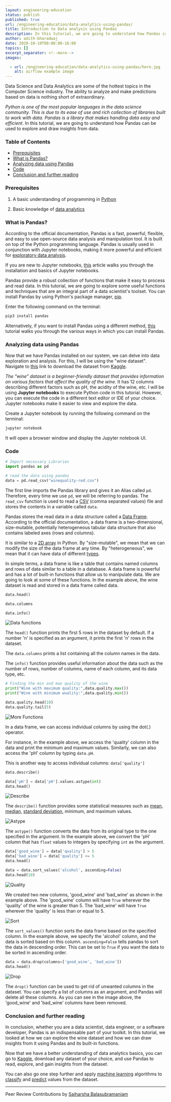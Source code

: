 ```yaml
---
layout: engineering-education
status: publish
published: true
url: /engineering-education/data-analytics-using-pandas/
title: Introduction to Data analysis using Pandas
description: In this tutorial, we are going to understand how Pandas can be used to explore and draw insights from data.
author: adith-bharadwaj
date: 2020-10-10T00:00:00-16:00
topics: []
excerpt_separator: <!--more-->
images:

  - url: /engineering-education/data-analytics-using-pandas/hero.jpg
    alt: airflow example image
---
```

Data Science and Data Analytics are some of the hottest topics in the Computer Science industry. The ability to analyze and make predictions based on data is nothing short of extraordinary.
<!--more-->
*Python is one of the most popular languages in the data science community. This is due to its ease of use and rich collection of libraries built to work with data. Pandas is a library that makes handling data easy and efficient*. In this tutorial, we are going to understand how Pandas can be used to explore and draw insights from data.

### Table of Contents	 
- [Prerequisites](#prerequisites)
- [What is Pandas?](#what-is-pandas)
- [Analyzing data using Pandas](#analyzing-data-using-pandas)	 
- [Code](#code)
- [Conclusion and further reading](#conclusion-and-further-reading)	 

### Prerequisites
1. A basic understanding of programming in [Python](/engineering-education/data-structures-python-part-1/)

2. Basic knowledge of [data analytics](https://data-flair.training/blogs/data-analytics-tutorial/)

### What is Pandas?
According to the official documentation, Pandas is a fast, powerful, flexible, and easy to use open-source data analysis and manipulation tool. It is built on top of the Python programming language. Pandas is usually used in conjunction with Jupyter notebooks, making it more powerful and efficient for [exploratory data analysis](https://towardsdatascience.com/exploratory-data-analysis-in-python-c9a77dfa39ce).

If you are new to Jupyter notebooks, [this](/engineering-education/introduction-to-jupyter-notebooks/) article walks you through the installation and basics of Jupyter notebooks.

Pandas provide a robust collection of functions that make it easy to process and read data. In this tutorial, we are going to explore some useful functions and techniques that are an integral part of a data scientist's toolset. You can install Pandas by using Python's package manager, [pip](https://pip.pypa.io/en/stable/).

Enter the following command on the terminal:

```bash
pip3 install pandas
```

Alternatively, if you want to install Pandas using a different method, [this](https://pandas.pydata.org/docs/getting_started/install.html) tutorial walks you through the various ways in which you can install Pandas.

### Analyzing data using Pandas
Now that we have Pandas installed on our system, we can delve into data exploration and analysis. For this, I will be using the "wine dataset". Navigate to [this](https://www.kaggle.com/uciml/red-wine-quality-cortez-et-al-2009) link to download the dataset from [Kaggle](https://www.kaggle.com/).

*The "wine" dataset is a beginner-friendly dataset that provides information on various factors that affect the quality of the wine*. It has 12 columns describing different factors such as pH, the acidity of the wine, etc. I will be using **Jupyter notebooks** to execute Python code in this tutorial. However, you can execute the code in a different text editor or IDE of your choice. Jupyter notebooks make it easier to view and explore the data.

Create a Jupyter notebook by running the following command on the terminal:

```bash
jupyter notebook
```

It will open a browser window and display the Jupyter notebook UI.

### Code

```python
# Import necessary Libraries
import pandas as pd

# read the data using pandas
data = pd.read_csv("winequality-red.csv")
```

The first line imports the Pandas library and gives it an Alias called `pd`. Therefore, every time we use `pd`, we will be referring to pandas. The `read_csv` function is used to read a [CSV](https://www.howtogeek.com/348960/what-is-a-csv-file-and-how-do-i-open-it/) (comma separated values) file and stores the contents in a variable called `data`.

Pandas stores the read data in a data structure called a [Data Frame](https://pandas.pydata.org/pandas-docs/stable/reference/api/pandas.DataFrame.html). According to the official documentation, a data frame is a two-dimensional, size-mutable, potentially heterogeneous tabular data structure that also contains labeled axes (rows and columns).

It is similar to a [2D array](https://www.tutorialspoint.com/python_data_structure/python_2darray.htm) in Python. By "size-mutable", we mean that we can modify the size of the data frame at any time. By "heterogeneous", we mean that it can have data of different [types](https://www.w3schools.com/python/python_datatypes.asp).

In simple terms, a data frame is like a table that contains named columns and rows of data similar to a table in a database. A data frame is powerful and has a lot of built-in functions that allow us to manipulate data. We are going to look at some of these functions. In the example above, the wine dataset is read and stored in a data frame called data.

```python
data.head()

data.columns

data.info()
```

![Data functions](/engineering-education/data-analytics-using-pandas/first.png)

The `head()` function prints the first 5 rows in the dataset by default. If a number 'n' is specified as an argument, it prints the first 'n' rows in the dataset.

The `data.columns` prints a list containing all the column names in the data.

The `info()` function provides useful information about the data such as the number of rows, number of columns, name of each column, and its data type, etc.

```python
# Finding the min and max quality of the wine
print("Wine with maximum quality:",data.quality.max())
print("Wine with minimum wuality:",data.quality.min())

data.quality.head(10)
data.quality.tail(5)
```

![More Functions](/engineering-education/data-analytics-using-pandas/second.png)

In a data frame, we can access individual columns by using the dot(.) operator.

For instance, in the example above, we access the 'quality' column in the data and print the minimum and maximum values. Similarly, we can also access the 'pH' column by typing `data.pH`.

This is another way to access individual columns: `data['quality']`

```python
data.describe()

data['pH'] = data['pH'].values.astype(int)
data.head()
```

![Describe](/engineering-education/data-analytics-using-pandas/third.png)

The `describe()` function provides some statistical measures such as [mean, median](https://www.khanacademy.org/math/cc-sixth-grade-math/cc-6th-data-statistics/mean-and-median/v/statistics-intro-mean-median-and-mode), [standard deviation](https://www.mathsisfun.com/data/standard-deviation.html), minimum, and maximum values.

![Astype](/engineering-education/data-analytics-using-pandas/fourth.png)

The `astype()` function converts the data from its original type to the one specified in the argument. In the example above, we convert the 'pH' column that has `float` values to integers by specifying `int` as the argument.  

```python
data['good_wine'] = data['quality'] > 5
data['bad_wine'] = data['quality'] <= 5
data.head()

data = data.sort_values('alcohol', ascending=False)
data.head(10)
```

![Quality](/engineering-education/data-analytics-using-pandas/fifth.png)

We created two new columns, 'good_wine' and 'bad_wine' as shown in the example above. The 'good_wine' column will have `True` wherever the 'quality' of the wine is greater than 5. The 'bad_wine' will have `True` wherever the 'quality' is less than or equal to 5.

![Sort](/engineering-education/data-analytics-using-pandas/sixth.png)

The `sort_values()` function sorts the data frame based on the specified column. In the example above, we specify the 'alcohol' column, and the data is sorted based on this column. `ascending=False` tells pandas to sort the data in descending order. This can be set to `True` if you want the data to be sorted in ascending order.

```python
data = data.drop(columns=['good_wine', 'bad_wine'])
data.head()
```

![Drop](/engineering-education/data-analytics-using-pandas/seventh.png)

The `drop()` function can be used to get rid of unwanted columns in the dataset. You can specify a list of columns as an argument, and Pandas will delete all these columns. As you can see in the image above, the 'good_wine' and 'bad_wine' columns have been removed.

### Conclusion and further reading
In conclusion, whether you are a data scientist, data engineer, or a software developer, Pandas is an indispensable part of your toolkit. In this tutorial, we looked at how we can explore the wine dataset and how we can draw insights from it using Pandas and its built-in functions.

Now that we have a better understanding of data analytics basics, you can go to [Kaggle](https://www.kaggle.com/), download any dataset of your choice, and use Pandas to read, explore, and gain insights from the dataset.

You can also go one step further and apply [machine learning](https://www.geeksforgeeks.org/machine-learning/) algorithms to [classify](https://www.simplilearn.com/classification-machine-learning-tutorial) and [predict](https://www.datarobot.com/wiki/prediction-explanations/) values from the dataset.  

---
Peer Review Contributions by [Saiharsha Balasubramaniam](/engineering-education/authors/saiharsha-balasubramaniam/)
